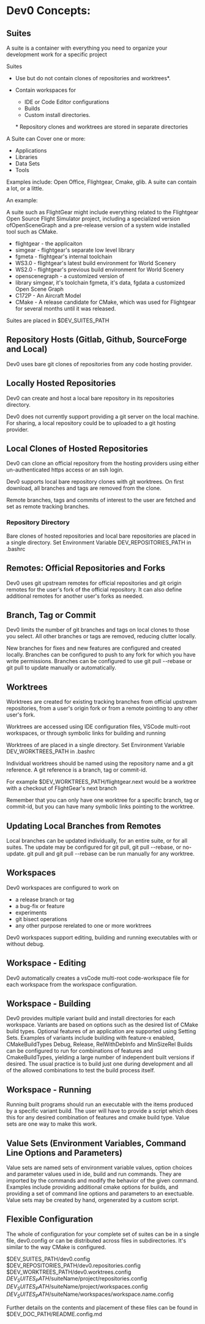 # Dev0 Concepts:


## Suites

A suite is a container with everything you need to organize your development work
for a specific project

Suites

- Use but do not contain clones of repositories and worktrees*.
- Contain workspaces for
  - IDE or Code Editor configurations
  - Builds
  - Custom install directories.

  \* Repository clones and worktrees are stored in separate directories

A Suite can Cover one or more:

- Applications
- Libraries
- Data Sets
- Tools

Examples include:  Open Office, Flightgear, Cmake, glib.
A suite can contain a lot, or a little.

An example:

A suite such as FlightGear might include everything related to the
Flightgear Open Source Flight Simulator project,
including a specialized version ofOpenSceneGraph
and a pre-release version of a system wide installed tool such as CMake.

- flightgear - the applicaiton
- simgear - flightgear's separate low level library
- fgmeta - flightgear's internal toolchain
- WS3.0 - flightgear's latest build environment for World Scenery
- WS2.0 - flightgear's previous build environment for World Scenery
- openscenegraph - a customized version of
- library simgear, it's toolchain fgmeta, it's data, fgdata a customized Open Scene Graph
- C172P - An Aircraft Model
- CMake - A release candidate for CMake, which was used for Flightgear for several months until it was released.

Suites are placed in $DEV_SUITES_PATH

## Repository Hosts (Gitlab, Github, SourceForge and Local)

Dev0 uses bare git clones of repositories from any code hosting provider.


## Locally Hosted Repositories

Dev0 can create and host a local bare repository in its repositories directory.

Dev0 does not currently support providing a git server on the local machine.
For sharing, a local repository could be to uploaded to a git hosting provider.


## Local Clones of Hosted Repositories

Dev0 can clone an official repository from the hosting providers using either un-authenticated https access or an ssh login.

Dev0 supports local bare repository clones with git worktrees.
On first download, all branches and tags are removed from the clone.

Remote branches, tags and commits of interest to the user are fetched
and set as remote tracking branches.

### Repository Directory

Bare clones of hosted repositories and local bare repositories  are placed in a single directory.
Set Environment Variable DEV_REPOSITORIES_PATH in .bashrc

## Remotes: Official Repositories and Forks

Dev0 uses git upstream remotes for official repositories and git origin remotes
for the user's fork of the official repository.  It can also define additional
remotes for another user's forks as needed.

## Branch, Tag or Commit

Dev0 limits the number of git branches and tags on local clones to those you
select. All other branches or tags are removed, reducing clutter locally.

New branches for fixes and new features are configured and created locally.
Branches can be configured to push to any fork for which you have write
permissions. Branches can be configured to use git pull --rebase or git pull
to update manually or automatically.

## Worktrees

Worktrees are created for existing tracking branches
from official upstream repositories,
from a user's origin fork
or from a remote pointing to any other user's fork.

Worktrees are accessed using IDE configuration files,
VSCode multi-root workspaces, or through symbolic links
for building and running

Worktrees of are placed in a single directory.
Set Environment Variable DEV_WORKTREES_PATH in .bashrc

Individual worktrees should be named using the repository name and a git reference.
A git reference is a branch, tag or commit-id.

For example $DEV_WORKTREES_PATH/flightgear.next would be a worktree with
a checkout of FlightGear's next branch

Remember that you can only have one worktree for a specific
branch, tag or commit-id, but you can have many symbolic links
pointing to the worktree.

## Updating Local Branches from Remotes

Local branches can be updated individually, for an entire suite, or for all suites.
The update may be configured for git pull, git pull --rebase, or no-update.
git pull and git pull --rebase
can be run manually for any worktree.

## Workspaces
Dev0 workspaces are configured to work on

- a release branch or tag
- a bug-fix or feature
- experiments
- git bisect operations
- any other purpose rerelated to one or more worktrees

Dev0 workspaces support editing, building and running executables with or without debug.

## Workspace - Editing

Dev0 automatically creates a vsCode multi-root code-workspace file for each workspace from the workspace configuration.

## Workspace - Building

Dev0 provides multiple variant build and install directories for each workspace.
Variants are based on options such as the desired list of CMake build types.
Optional features of an application are supported using Setting Sets.
Examples of variants include building with feature-x enabled,
CMakeBuildTypes Debug, Release, RelWithDebInfo and MinSizeRel Builds
can be configured to run for combinations of features and CmakeBuildTypes,
yielding a large number of independent built versions if desired.
The usual practice is to build just one during development
and all of the allowed combinations to test the build process itself.


## Workspace - Running

Running built programs should run an executable with the items produced
by a specific variant build.
The user will have to provide a script which does this
for any desired combination of features and cmake build type.
Value sets are one way to make this work.

## Value Sets (Environment Variables, Command Line Options and Parameters)

Value sets are named sets of environment variable values, option choices
and parameter values used in ide, build and run commands.
They are imported by the commands and modify the behavior of the given command.
Examples include providing additional cmake options for builds, and providing
a set of command line options and parameters to an exectuable.
Value sets may be created by hand, orgenerated by a custom script.

## Flexible Configuration

The whole of configuration for your complete set of suites
can be in a single file, dev0.config or can be distributed across
files in subdirectories.  It's similar to the way CMake is configured.

$DEV_SUITES_PATH/dev0.config
$DEV_REPOSITORIES_PATH/dev0.repositories.config
$DEV_WORKTREES_PATH/dev0.worktrees.config
$DEV_SUITES_PATH/$suiteName/project/repositories.config
$DEV_SUITES_PATH/$suiteName/project/workspaces.config
$DEV_SUITES_PATH/$suiteName/workspaces/workspace.name.config

Further details on the contents and placement of these files can be found in $DEV_DOC_PATH/README.config.md
